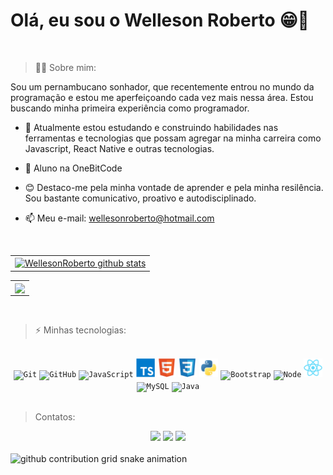 # Olá, eu sou o Welleson Roberto 😁👋
<br>

> 🙋‍♂️ Sobre mim:

 Sou um pernambucano sonhador, que recentemente entrou no mundo da programação e estou me aperfeiçoando cada vez mais nessa área. Estou buscando minha primeira experiência como programador.

- 🌱 Atualmente estou estudando e construindo habilidades nas ferramentas e tecnologias que possam agregar na minha carreira como Javascript, React Native e outras tecnologias.

- 🚀 Aluno na OneBitCode

- 😊 Destaco-me pela minha vontade de aprender e pela minha resilência. Sou bastante comunicativo, proativo e autodisciplinado.

- 📫 Meu e-mail: wellesonroberto@hotmail.com

<br>

<table>
  <tr>
    <td>
      <a href="https://github.com/WellesonRoberto"><img height="180" align="center" src="https://github-readme-stats.vercel.app/api?username=WellesonRoberto&show_icons=true&theme=dark&include_all_commits=true&count_private=true" alt="WellesonRoberto github stats" /></a>
    </td>
  </tr>
</table>

<table>
  <tr>
    <td>
      <a href="https://github.com/WellesonRoberto"><img height="180" align="center" src="https://github-readme-stats.vercel.app/api/top-langs/?username=WellesonRoberto&layout=compact&theme=dark&hide_border=false" /></a>
    </td>
  </tr>
</table>

<br>

> ⚡ Minhas tecnologias:
<div style="display: inline_block" align="center"><br>
  <code><img height="30" alt="Git" src="https://user-images.githubusercontent.com/25181517/192108372-f71d70ac-7ae6-4c0d-8395-51d8870c2ef0.png"></code>
  <code><img height="30" alt="GitHub" src="https://user-images.githubusercontent.com/25181517/192108374-8da61ba1-99ec-41d7-80b8-fb2f7c0a4948.png"></code>
  <code><img height="30" alt="JavaScript" src="https://user-images.githubusercontent.com/25181517/117447155-6a868a00-af3d-11eb-9cfe-245df15c9f3f.png"></code>
  <code><img height="30" alt="TypeScript" src="https://raw.githubusercontent.com/devicons/devicon/master/icons/typescript/typescript-plain.svg"></code>
  <code><img height="30" alt="HTML" src="https://raw.githubusercontent.com/devicons/devicon/master/icons/html5/html5-original.svg"></code>
  <code><img height="30" alt="CSS" src="https://raw.githubusercontent.com/devicons/devicon/master/icons/css3/css3-original.svg"></code>
  <code><img height="30" alt="Python" src="https://raw.githubusercontent.com/devicons/devicon/master/icons/python/python-original.svg"></code>
  <code><img height="30" alt="Bootstrap" src="https://user-images.githubusercontent.com/25181517/183898054-b3d693d4-dafb-4808-a509-bab54cf5de34.png"></code>
  <code><img height="30" alt="Node" src="https://user-images.githubusercontent.com/25181517/183568594-85e280a7-0d7e-4d1a-9028-c8c2209e073c.png"></code>
  <code><img height="30" alt="React" src="https://raw.githubusercontent.com/devicons/devicon/master/icons/react/react-original.svg"></code>
  <code><img height="30" alt="MySQL" src="https://user-images.githubusercontent.com/25181517/183896128-ec99105a-ec1a-4d85-b08b-1aa1620b2046.png"></code>
  <code><img height="30" alt="Java" src="https://user-images.githubusercontent.com/25181517/117201156-9a724800-adec-11eb-9a9d-3cd0f67da4bc.png"></code>
</div>

<br>

> Contatos:
<div align="center">
  <a href="mailto:wellesonroberto@hotmail.com" target="_blank" rel="noopener noreferrer"><img src="https://img.shields.io/badge/Outlook-0078D4?style=for-the-badge&logo=microsoft-outlook&logoColor=white"></a> 
  <a href="https://www.linkedin.com/in/welleson-roberto/" target="_blank" rel="noopener noreferrer"><img src="https://img.shields.io/badge/LinkedIn-0077B5?style=for-the-badge&logo=linkedin&logoColor=white"></a>
  <a href="https://api.whatsapp.com/send/?phone=5581984948296&text&type=phone_number&app_absent=0" target="_blank" rel="noopener noreferrer"><img src="https://img.shields.io/badge/WhatsApp-25D366?style=for-the-badge&logo=whatsapp&logoColor=white"></a> 
</div>

<br>

<picture>
  <source media="(prefers-color-scheme: dark)" srcset="https://raw.githubusercontent.com/WellesonRoberto/WellesonRoberto/output/github-contribution-grid-snake-dark.svg">
  <source media="(prefers-color-scheme: light)" srcset="https://raw.githubusercontent.com/WellesonRoberto/WellesonRoberto/output/github-contribution-grid-snake.svg">
  <img alt="github contribution grid snake animation" src="https://raw.githubusercontent.com/WellesonRoberto/WellesonRoberto/output/github-contribution-grid-snake.svg">
</picture>



